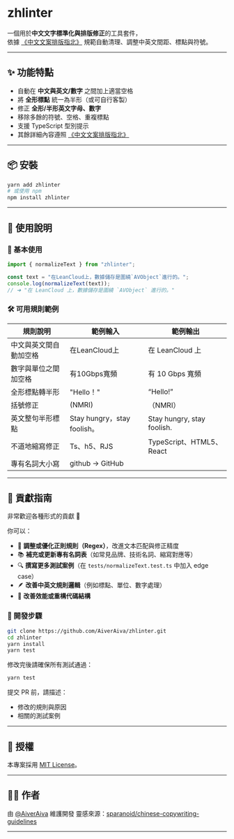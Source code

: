 # zhlinter 

一個用於**中文文字標準化與排版修正**的工具套件，  
依據 [《中文文案排版指北》](https://github.com/sparanoid/chinese-copywriting-guidelines) 規範自動清理、調整中英文間距、標點與符號。

---

## ✨ 功能特點

- 自動在 **中文與英文/數字** 之間加上適當空格  
- 將 **全形標點** 統一為半形（或可自行客製）  
- 修正 **全形/半形英文字母、數字**  
- 移除多餘的符號、空格、重複標點  
- 支援 TypeScript 型別提示  
- 其餘詳細內容遵照 [《中文文案排版指北》](https://github.com/sparanoid/chinese-copywriting-guidelines) 

---

## 📦 安裝

```bash
yarn add zhlinter
# 或使用 npm
npm install zhlinter
```

---

## 🚀 使用說明

### 🧩 基本使用

```ts
import { normalizeText } from "zhlinter";

const text = "在LeanCloud上，數據儲存是圍繞`AVObject`進行的。";
console.log(normalizeText(text));
// ➜ "在 LeanCloud 上，數據儲存是圍繞 `AVObject` 進行的。"
```

### 🛠 可用規則範例

| 規則說明        | 範例輸入                      | 範例輸出                       |
| ----------- | ------------------------- | -------------------------- |
| 中文與英文間自動加空格 | 在LeanCloud上               | 在 LeanCloud 上              |
| 數字與單位之間加空格  | 有10Gbps寬頻                 | 有 10 Gbps 寬頻               |
| 全形標點轉半形     | "Hello！"                  | “Hello!”                   |
| 括號修正        | (NMRI)                    | （NMRI）                     |
| 英文整句半形標點    | Stay hungry，stay foolish。 | Stay hungry, stay foolish. |
| 不道地縮寫修正     | Ts、h5、RJS                 | TypeScript、HTML5、React     |
| 專有名詞大小寫     | github → GitHub           |                            |

---

## 🤝 貢獻指南

非常歡迎各種形式的貢獻 💪

你可以：

* 🧩 **調整或優化正則規則（Regex）**，改進文本匹配與修正精度
* 📚 **補充或更新專有名詞表**（如常見品牌、技術名詞、縮寫對應等）
* 🔍 **撰寫更多測試案例**（在 `tests/normalizeText.test.ts` 中加入 edge case）
* 🪶 **改善中英文規則邏輯**（例如標點、單位、數字處理）
* 🧱 **改善效能或重構代碼結構**

### 🧭 開發步驟

```bash
git clone https://github.com/AiverAiva/zhlinter.git
cd zhlinter
yarn install
yarn test
```

修改完後請確保所有測試通過：

```bash
yarn test
```

提交 PR 前，請描述：

* 修改的規則與原因
* 相關的測試案例

---

## 📄 授權

本專案採用 [MIT License](LICENSE)。

---

## 🧑‍💻 作者

由 [@AiverAiva](https://github.com/AiverAiva) 維護開發
靈感來源：[sparanoid/chinese-copywriting-guidelines](https://github.com/sparanoid/chinese-copywriting-guidelines)

---